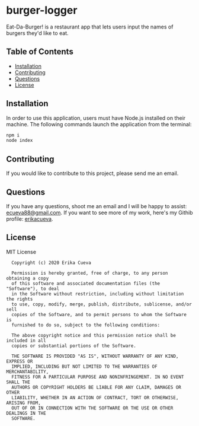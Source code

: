 # burger-logger
Eat-Da-Burger! is a restaurant app that lets users input the names of burgers they'd like to eat.

 
  ## Table of Contents 
  * [Installation](#installation)
  * [Contributing](#contributing)
  * [Questions](#questions)
  * [License](#license)
  
  
  ## Installation
  
  In order to use this application, users must have Node.js installed on their machine. The following commands launch the application from the terminal: 
  ```bash
npm i
node index
```


  ## Contributing
  If you would like to contribute to this project, please send me an email.


  ## Questions
  If you have any questions, shoot me an email and I will be happy to assist: ecueva88@gmail.com. If you want to see more of my work, here's my Githib profile:  [erikacueva](https://github.com/erikacueva). 
  

  
  ## License
  MIT License

      Copyright (c) 2020 Erika Cueva
      
      Permission is hereby granted, free of charge, to any person obtaining a copy
      of this software and associated documentation files (the "Software"), to deal
      in the Software without restriction, including without limitation the rights
      to use, copy, modify, merge, publish, distribute, sublicense, and/or sell
      copies of the Software, and to permit persons to whom the Software is
      furnished to do so, subject to the following conditions:
      
      The above copyright notice and this permission notice shall be included in all
      copies or substantial portions of the Software.
      
      THE SOFTWARE IS PROVIDED "AS IS", WITHOUT WARRANTY OF ANY KIND, EXPRESS OR
      IMPLIED, INCLUDING BUT NOT LIMITED TO THE WARRANTIES OF MERCHANTABILITY,
      FITNESS FOR A PARTICULAR PURPOSE AND NONINFRINGEMENT. IN NO EVENT SHALL THE
      AUTHORS OR COPYRIGHT HOLDERS BE LIABLE FOR ANY CLAIM, DAMAGES OR OTHER
      LIABILITY, WHETHER IN AN ACTION OF CONTRACT, TORT OR OTHERWISE, ARISING FROM,
      OUT OF OR IN CONNECTION WITH THE SOFTWARE OR THE USE OR OTHER DEALINGS IN THE
      SOFTWARE.


